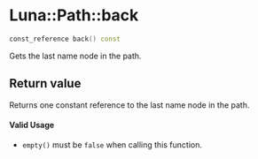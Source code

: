 # Luna::Path::back

```c++
const_reference back() const
```

Gets the last name node in the path. 



## Return value
Returns one constant reference to the last name node in the path. 

#### Valid Usage
* `empty()` must be `false` when calling this function. 

